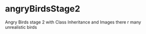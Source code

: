 # angryBirdsStage2
Angry Birds stage 2 with Class Inheritance and Images
there r many unrealistic birds

